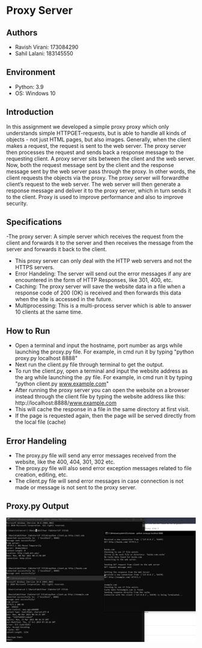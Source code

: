 # Proxy Server

## Authors
- Ravish Virani: 173084290
- Sahil Lalani: 183145550

## Environment
- Python: 3.9
- OS: Windows 10

## Introduction
In this assignment we developed a simple proxy proxy which only understands simple HTTPGET-requests, but is able to handle all kinds 
of objects - not just HTML pages, but also images. Generally, when the client makes a request, the request is sent to the web server. 
The proxy server then processes the request and sends back a response message to the requesting client. A proxy server sits between
the client and the web server. Now, both the request message sent by the client and the response message sent by the web server pass 
through the proxy. In other words, the client requests the objects via the proxy. The proxy server will forwardthe client’s request 
to the web server. The web server will then generate a response message and deliver it to the proxy server, which in turn sends it 
to the client. Proxy is used to improve performance and also to improve security.

## Specifications
-The proxy server: A simple server which receives the request from the client and forwards it to the server and then receives the 
    message from the server and forwards it back to the client.
- This proxy server can only deal with the HTTP web servers and not the HTTPS servers.
- Error Handeling: The server will send out the error messages if any are encountered in the form of HTTP Responses, like 301, 400, 
    etc.
- Caching: The proxy server will save the website data in a file when a response code of 200 (OK) is received and then forwards this 
    data when the site is accessed in the future.
- Multiprocessing: This is a multi-process server which is able to answer 10 clients at the same time.

## How to Run
- Open a terminal and input the hostname, port number as args while launching the proxy.py file. For example, in cmd run it by typing 
    "python proxy.py localhost 8888"
- Next run the client.py file through terminal to get the output.
- To run the client.py, open a terminal and input the website address as the arg while launching the .py file. For example, in cmd
    run it by typing "python client.py www.example.com"
- After running the proxy server you can open the website on a browser instead through the client file by typing the website address
    like this: http://localhost:8888/www.example.com
- This will cache the response in a file in the same directory at first visit.
- If the page is requested again, then the page will be served directly from the local file (cache)

## Error Handeling
- The proxy.py file will send any error messages received from the website, like the 400, 404, 301, 302 etc.
- The proxy.py file will also send error exception messages related to file creation, editing, etc.
- The client.py file will send error messages in case connection is not made or message is not sent to the proxy server.

## Proxy.py Output

![](Images/1.png)
